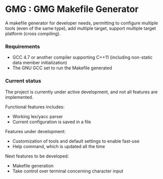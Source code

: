 GMG : GMG Makefile Generator
============================

A makefile generator for developer needs, permitting to configure multiple tools (even of the same type), add multiple target, support multiple target platform (cross compiling).

### Requirements

* GCC 4.7 or another compiler supporting C++11 (including non-static data member initialization)
* The GNU GCC set to run the Makefile generated

### Current status

The project is currently under active development, and not all features are implemented.

Functional features includes:

* Working lex/yacc parser
* Current configuration is saved in a file

Features under development:

* Customization of tools and default settings to enable fast-use
* Help command, which is updated all the time

Next features to be developed:

* Makefile generation
* Take control over terminal concerning character input

